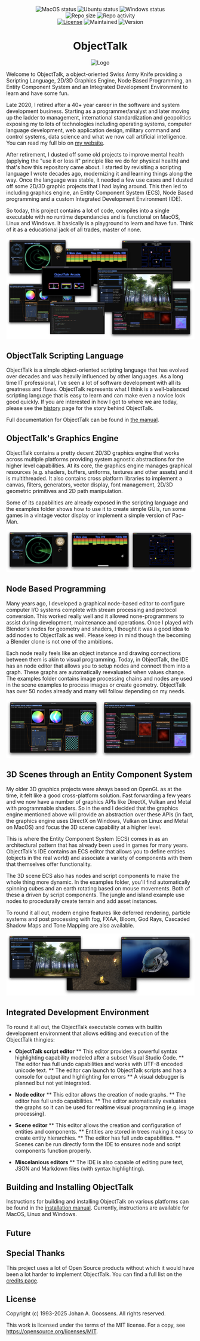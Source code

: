 <div align="center">

![MacOS status](https://img.shields.io/github/actions/workflow/status/goossens/ObjectTalk/macos.yml?branch=master&label=MacOS&style=for-the-badge)
![Ubuntu status](https://img.shields.io/github/actions/workflow/status/goossens/ObjectTalk/ubuntu.yml?branch=master&label=Ubuntu&style=for-the-badge)
![Windows status](https://img.shields.io/github/actions/workflow/status/goossens/ObjectTalk/windows.yml?branch=master&label=Windows&style=for-the-badge)
<br/>
![Repo size](https://img.shields.io/github/repo-size/goossens/ObjectTalk?style=for-the-badge)
![Repo activity](https://img.shields.io/github/commit-activity/m/goossens/ObjectTalk?label=Commits&style=for-the-badge)
<br/>
[![License](https://img.shields.io/badge/License-MIT-yellow.svg?style=for-the-badge)](https://opensource.org/licenses/MIT)
![Maintained](https://img.shields.io/maintenance/yes/2025?style=for-the-badge)
![Version](https://img.shields.io/badge/version-0.4-blue?style=for-the-badge)

# ObjectTalk

![Logo](docs/img/logo-small.png)

</div>

Welcome to ObjectTalk, a object-oriented Swiss Army Knife providing a
Scripting Language, 2D/3D Graphics Engine, Node Based Programming,
an Entity Component System and an Integrated Development Environment
to learn and have some fun.

Late 2020, I retired after a 40+ year career in the software and
system development business. Starting as a programmer/analyst and later
moving up the ladder to management, international standardization
and geopolitics exposing my to lots of technologies including operating
systems, computer language development, web application design, military
command and control systems, data science and what we now call
artificial intelligence. You can read my full bio on
[my website](https://goossens.github.io).

After retirement, I dusted off some old projects to improve mental
health (applying the "use it or loss it" principle like we do for physical
health) and that's how this repository came about. I started by revisiting
a scripting language I wrote decades ago, modernizing it and learning
things along the way. Once the language was stable, it needed a few
use cases and I dusted off some 2D/3D graphic projects that I had laying
around. This then led to including graphics engine, an Entity Component System
(ECS), Node Based programming and a custom Integrated Development Environment (IDE).

So today, this project contains a lot of code, compiles into a single
executable with no runtime dependancies and is functional on MacOS, Linux
and Windows. It basically is a playground to learn and have fun.
Think of it as a educational jack of all trades, master of none.

![Logo](docs/img/screenshots.png)

## ObjectTalk Scripting Language

ObjectTalk is a simple object-oriented scripting language that has
evolved over decades and was heavily influenced by other languages.
As a long time IT professional, I've seen a lot of software development
with all its greatness and flaws. ObjectTalk represents what I think
is a well-balanced scripting language that is easy to learn and can make
even a novice look good quickly. If you are interested in how I got
to where we are today, please see the
[history](https://goossens.github.io/ObjectTalk/tour.html#history)
page for the story behind ObjectTalk.

Full documentation for ObjectTalk can be found in
[the manual](https://goossens.github.io/ObjectTalk/).

## ObjectTalk's Graphics Engine

ObjectTalk contains a pretty decent 2D/3D graphics engine that works
across multiple platforms providing system agnostic abstractions
for the higher level capabilities. At its core, the graphics engine
manages graphical resources (e.g. shaders, buffers, uniforms, textures
and other assets) and it is multithreaded. It also contains cross platform
libraries to implement a canvas, filters, generators, vector display,
font management, 2D/3D geometric primitives and 2D path manipulation.

Some of its capabilities are already exposed in the scripting language
and the examples folder shows how to use it to create simple GUIs,
run some games in a vintage vector display or implement a simple
version of Pac-Man.

![Logo](docs/img/graphics.png)

## Node Based Programming

Many years ago, I developed a graphical node-based editor to configure
computer I/O systems complete with stream processing and protocol
conversion. This worked really well and it allowed none-programmers
to assist during development, maintenance and operations. Once I played
with Blender's nodes for geometry and shaders, I thought it was a good idea
to add nodes to ObjectTalk as well. Please keep in mind though the becoming
a Blender clone is not one of the ambitions.

Each node really feels like an object instance and drawing connections
between them is akin to visual programming. Today, in ObjectTalk, the
IDE has an node editor that allows you to setup nodes and connect them
into a graph. These graphs are automatically reevaluated when values
change. The examples folder contains image processing chains and nodes
are used in the scene examples to process images or create geometry.
ObjectTalk has over 50 nodes already and many will follow depending
on my needs.

![Logo](docs/img/nodes.png)

## 3D Scenes through an Entity Component System

My older 3D graphics projects were always based on OpenGL as at the
time, it felt like a good cross-platform solution. Fast forwarding
a few years and we now have a number of graphics APIs like DirectX,
Vulkan and Metal with programmable shaders. So in the end I decided
that the graphics engine mentioned above will provide an abstraction
over these APIs (in fact, the graphics engine uses DirectX on Windows,
Vulkan on Linux and Metal on MacOS) and focus the 3D scene capability
at a higher level.

This is where the Entity Component System (ECS) comes in as an architectural
pattern that has already been used in games for many years. ObjectTalk's
IDE contains an ECS editor that allows you to define entities (objects in
the real world) and associate a variety of components with them that
themselves offer functionality.

The 3D scene ECS also has nodes and script components to make the whole
thing more dynamic. In the examples folder, you'll find automatically
spinning cubes and an earth rotating based on mouse movements. Both of these
a driven by script components. The jungle and island example use nodes
to procedurally create terrain and add asset instances.

To round it all out, modern engine features like deferred rendering,
particle systems and post processing with fog, FXAA, Bloom, God Rays,
Cascaded Shadow Maps and Tone Mapping are also available.

![Logo](docs/img/scenes.png)

## Integrated Development Environment

To round it all out, the ObjectTalk executable comes with builtin development
environment that allows editing and execution of the ObjectTalk thingies:

* **ObjectTalk script editor**
** This editor provides a powerful syntax highlighting capability modeled after a subset Visual Studio Code.
** The editor has full undo capabilities and works with UTF-8 encoded unicode text.
** The editor can launch to ObjectTalk scripts and has a console for output and highlighting for errors
** A visual debugger is planned but not yet integrated.

* **Node editor**
** This editor allows the creation of node graphs.
** The editor has full undo capabilities.
** The editor automatically evaluates the graphs so it can be used for realtime visual programming (e.g. image processing).

* **Scene editor**
** This editor allows the creation and configuration of entities and components.
** Entities are stored in trees making it easy to create entity hierarchies.
** The editor has full undo capabilities.
** Scenes can be run directly form the IDE to ensures node and script components function properly.

* **Miscelanious editors**
** The IDE is also capable of editing pure text, JSON and Markdown files (with syntax highlighting).

## Building and Installing ObjectTalk

Instructions for building and installing ObjectTalk on various
platforms can be found in the
[installation manual](https://goossens.github.io/ObjectTalk/installation.html).
Currently, instructions are available for MacOS, Linux and Windows.

## Future


## Special Thanks

This project uses a lot of Open Source products without which it would have
been a lot harder to implement ObjectTalk. You can find a full list on the
[credits page](CREDITS.md).

## License

Copyright (c) 1993-2025 Johan A. Goossens. All rights reserved.

This work is licensed under the terms of the MIT license.
For a copy, see <https://opensource.org/licenses/MIT>.
